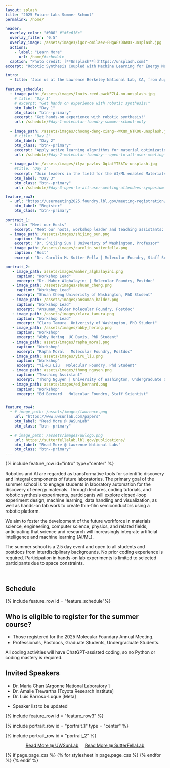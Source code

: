 ```yaml
---
layout: splash
title: "2025 Future Labs Summer School"
permalink: /home/

header:
  overlay_color: "#000" #"#5e616c"
  overlay_filter: "0.5"
  overlay_image: /assets/images/igor-omilaev-FHgWFzDDAOs-unsplash.jpg
  actions:
    - label: "Learn More"
      url: /home/#schedule
  caption: "Photo credit: [**Unsplash**](https://unsplash.com)"
excerpt: "Robotic Synthesis Coupled with Machine Learning for Energy Materials."

intro: 
  - title: 'Join us at the Lawrence Berkeley National Lab, CA, from August 13-15 for activities and workshops for applying machine learning to material science'

feature_schedule:
  - image_path: /assets/images/louis-reed-pwcKF7L4-no-unsplash.jpg
    # title: "Day 1"
    # excerpt: "Get hands on experience with robotic synthesis!"
    btn_label: "Day 1"
    btn_class: "btn--primary"
    excerpt: "Get hands-on experience with robotic synthesis!"
    url: /schedule/#day-1-molecular-foundry-summer-school-only

  - image_path: /assets/images/choong-deng-xiang--WXQm_NTK0U-unsplash.jpg
    # title: "Day 2"
    btn_label: "Day 2"
    btn_class: "btn--primary"
    excerpt: "Apply active learning algorithms for material optimization!"
    url: /schedule/#day-2-molecular-foundry---open-to-all-user-meeting-attendees-tutorial
        
  - image_path: /assets/images/ilya-pavlov-OqtafYT5kTw-unsplash.jpg
    #title: "Day 3"
    excerpt: "Join leaders in the field for the AI/ML enabled Materials Development Symposium!"
    btn_label: "Day 3"
    btn_class: "btn--primary"
    url: /schedule/#day-3-open-to-all-user-meeting-attendees-symposium

feature_row3:
  - url: "https://usermeeting2025.foundry.lbl.gov/meeting-registration/"
    btn_label: "Register"
    btn_class: "btn--primary"

portrait_1:
  - title: "Meet our Hosts"
    excerpt: "Meet our hosts, workshop leader and teaching assistants: "
  - image_path: /assets/images/shijing_sun.png
    caption: "Host"
    excerpt: "Dr. Shijing Sun | Univeristy of Washington, Professor"
  - image_path: /assets/images/carolin_sutterfella.png
    caption: "Host"
    excerpt: "Dr. Carolin M. Sutter-Fella | Molecular Foundry, Staff Scientist" 

portrait_2: 
   - image_path: assets/images/maher_alghalayini.png
     caption: "Workshop Lead"
     excerpt: "Dr. Maher Alghalayini | Molecular Foundry, Postdoc"
   - image_path: /assets/images/shuan_cheng.png
     caption: "Workshop Lead"
     excerpt: "Shuan Cheng Univeristy of Washington, PhD Student"
   - image_path: /assets/images/ansuman_halder.png
     caption: "Workshop Lead"
     excerpt: "Ansuman_halder Molecular Foundry, Postdoc"
   - image_path: /assets/images/clara_tamura.png
     caption: "Workshop Lead"
     excerpt: "Clara Tamura  Univeristy of Washington, PhD Student" 
   - image_path: /assets/images/abby_hering.png
     caption: "Workshop"
     excerpt: "Abby Hering  UC Davis, PhD Student" 
   - image_path: assets/images/rapha_moral.png
     caption: "Workshop"
     excerpt: "Rapha Moral   Molecular Foundry, Postdoc" 
   - image_path: assets/images/yiru_liu.png
     caption: "Workshop"
     excerpt: "Yi-Ru Liu   Molecular Foundry, Phd Student" 
   - image_path: assets/images/thong_nguyen.png
     caption: "Teaching Assistant"
     excerpt: "Thong Nguyen | University of Washington, Undergraduate Student" 
   - image_path: assets/images/ed_bernard.png
     caption: "Workshop"
     excerpt: "Ed Bernard   Molecular Foundry, Staff Scientist" 


feature_row4:
  - # image_path: /assets/images/lawrence.png
    url: "https://www.uwsunlab.com/papers"
    btn_label: "Read More @ UWSunLab"
    btn_class: "btn--primary"

  - # image_path: /assets/images/uwlogo.png
    url: https://sutterfellalab.lbl.gov/publications/
    btn_label: "Read More @ Lawrence National Labs"
    btn_class: "btn--primary"
---
```

{% include feature_row id="intro" type="center" %} 

Robotics and AI are regarded as transformative tools for scientific discovery and integral components of future laboratories. The primary goal of the summer school is to engage students in laboratory automation for the discovery of energy materials. Through lectures, coding tutorials, and robotic synthesis experiments, participants will explore closed-loop experiment design, machine learning, data handling and visualization, as well as hands-on lab work to create thin-film semiconductors using a robotic platform.

We aim to foster the development of the future workforce in materials science, engineering, computer science, physics, and related fields, anticipating that science and research will increasingly integrate artificial intelligence and machine learning (AI/ML).

The summer school is a 2.5 day event and open to all students and postdocs from interdisciplinary backgrounds. No prior coding experience is required. Participation in hands-on lab experiments is limited to selected participants due to space constraints.

<br/>

## Schedule
{% include feature_row id = "feature_schedule"%}

## Who is eligible to register for the summer course?
- Those registered for the 2025 Molecular Foundary Annual Meeting.
- Professionals,  Postdocs,  Graduate Students,  Undergraduate Students.

All coding activities will have ChatGPT-assisted coding, so no Python or coding mastery is required.

## Invited Speakers
- Dr. Maria Chan [Argonne National Laboratory ]
- Dr. Amalie Trewartha [Toyota Research Institute]
- Dr. Luis Barroso-Luque [Meta]
  
* Speaker list to be updated



{% include feature_row id = "feature_row3" %}

<!-- ## "Readings from our Hosts"
#  'Learn more through some of the publications from our host!' -->

{% include portrait_row id = "portrait_1"  type = "center" %}

{% include portrait_row id = "portrait_2" %}

<!-- {% include feature_row id="feature_row4" type="center" %}  -->
<div style="display: flex; justify-content: center; gap: 20px;">
  <a href="https://www.uwsunlab.com/papers" class="btn btn--primary">Read More @ UWSunLab</a>
  <a href="https://sutterfellalab.lbl.gov/publications/" class="btn btn--primary">Read More @ SutterFellaLab</a>
</div>
<!-- One of the placeholders can be reading materials (not sure how to call it) but it can provide links to Shijing/my papers;-->

{% if page.page_css %}
  {% for stylesheet in page.page_css %}
    <link rel="stylesheet" href="{{ stylesheet | relative_url }}">
  {% endfor %}
{% endif %}



<!-- 
another placeholder can be info about preparing for the summer school/ good to know. here we will add safety information, min. PPE
another placeholder can be data that we generate during the summer school and openly share through the website
another placeholder can be codes that we share as part of the summer school -->

<!-- 
{% include feature_row id="feature_row2" type="left" %}

{% include feature_row id="feature_row3" type="right" %} -->

